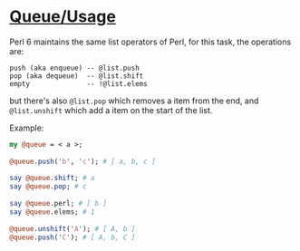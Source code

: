 [1]: https://rosettacode.org/wiki/Queue/Usage

# [Queue/Usage][1]

Perl 6 maintains the same list operators of Perl, for this task, the operations are:

```text
push (aka enqueue) -- @list.push
pop (aka dequeue)  -- @list.shift
empty              -- !@list.elems
```


but there's also `@list.pop` which removes a item from the end,
and `@list.unshift` which add a item on the start of the list.

Example:

```perl
my @queue = < a >;
 
@queue.push('b', 'c'); # [ a, b, c ]
 
say @queue.shift; # a
say @queue.pop; # c
 
say @queue.perl; # [ b ]
say @queue.elems; # 1
 
@queue.unshift('A'); # [ A, b ]
@queue.push('C'); # [ A, b, C ]
```
